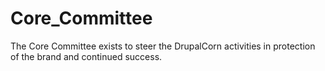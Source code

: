 Core_Committee
==============

The Core Committee exists to steer the DrupalCorn activities in protection of the brand and continued success.

